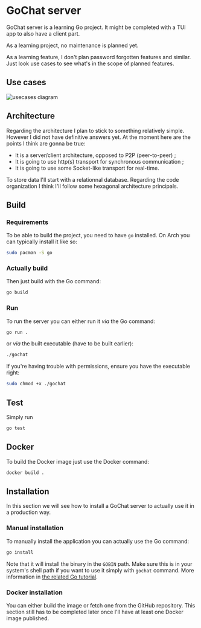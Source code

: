# GoChat server

GoChat server is a learning Go project. It might be completed with a TUI app to also have a client part.

As a learning project, no maintenance is planned yet.

As a learning feature, I don't plan password forgotten features and similar. Just look use cases to see what's in the scope of planned features.

## Use cases

![usecases diagram](https://www.plantuml.com/plantuml/proxy?src=https://raw.githubusercontent.com/AlexandreGerault/gochat-server/refs/heads/main/documentation/uml/usecases.puml)

## Architecture

Regarding the architecture I plan to stick to something relatively simple. However I did not have definitive answers yet.
At the moment here are the points I think are gonna be true:

- It is a server/client architecture, opposed to P2P (peer-to-peer) ;
- It is going to use http(s) transport for synchronous communication ;
- It is going to use some Socket-like transport for real-time.

To store data I'll start with a relationnal database. Regarding the code organization I think I'll follow some hexagonal architecture principals.

## Build

### Requirements

To be able to build the project, you need to have `go` installed. On Arch you can typically install it like so:

```bash
sudo pacman -S go
```

### Actually build

Then just build with the Go command:

```bash
go build
```

### Run

To run the server you can either run it _via_ the Go command:

```bash
go run .
```

or _via_ the built executable (have to be built earlier):

```bash
./gochat
```

If you're having trouble with permissions, ensure you have the executable right:

```bash
sudo chmod +x ./gochat
```

## Test

Simply run

```bash
go test
```

## Docker

To build the Docker image just use the Docker command:

```bash
docker build .
```

## Installation

In this section we will see how to install a GoChat server to actually use it in a production way.

### Manual installation

To manually install the application you can actually use the Go command:

```bash
go install
```

Note that it will install the binary in the `GOBIN` path. Make sure this is in your system's shell path if you want to use it simply with `gochat` command. More information in [the related Go tutorial](https://go.dev/doc/tutorial/compile-install).

### Docker installation

You can either build the image or fetch one from the GitHub repository. This section still has to be completed later once I'll have at least one Docker image published.
